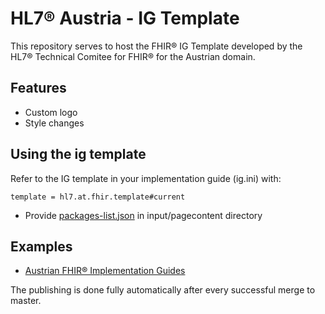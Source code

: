 # HL7® Austria - IG Template 

This repository serves to host the FHIR® IG Template developed by the HL7® Technical Comitee for FHIR® for the Austrian domain.

## Features
* Custom logo
* Style changes

## Using the ig template

Refer to the IG template in your implementation guide (ig.ini) with:
```
template = hl7.at.fhir.template#current
```

* Provide [packages-list.json](https://wiki.hl7.org/index.php?title=FHIR_IG_PackageList_doco) in input/pagecontent directory

## Examples
* [Austrian FHIR® Implementation Guides](https://fhir.hl7.at/)

The publishing is done fully automatically after every successful merge to master.
